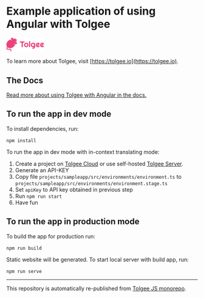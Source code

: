 # Example application of using Angular with Tolgee

[<img src="https://raw.githubusercontent.com/tolgee/documentation/main/tolgee_logo_text.svg" alt="Tolgee" width="100" />](https://tolgee.io)

To learn more about Tolgee, visit [https://tolgee.io](https://tolgee.io).

## The Docs
[Read more about using Tolgee with Angular in the docs.](https://tolgee.io/js-sdk/integrations/angular/installation)

## To run the app in dev mode

To install dependencies, run:

    npm install

To run the app in dev mode with in-context translating mode:

1. Create a project on [Tolgee Cloud](https://app.tolgee.io) or use
   self-hosted [Tolgee Server](https://github.com/tolgee/server).
2. Generate an API-KEY
3. Copy file `projects/sampleapp/src/environments/environment.ts` to `projects/sampleapp/src/environments/environment.stage.ts`
4. Set `apiKey` to API key obtained in previous step
5. Run `npm run start`
6. Have fun

## To run the app in production mode

To build the app for production run:

    npm run build

Static website will be generated. To start local server with build app, run:

    npm run serve

---

This repository is automatically re-published from [Tolgee JS monorepo](https://github.com/tolgee/tolgee-js).
